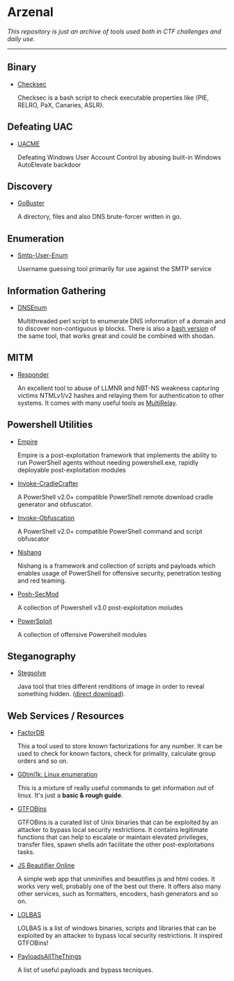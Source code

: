 # Arzenal 

*This repository is just an archive of tools used both in CTF challenges and daily use.*

--------------

Binary
---------------------
* [Checksec](https://raw.githubusercontent.com/RobinDavid/checksec/master/checksec.sh)

    Checksec is a bash script to check executable properties like (PIE, RELRO, PaX, Canaries, ASLR).

Defeating UAC
---------------------
* [UACME](https://github.com/hfiref0x/UACME)

    Defeating Windows User Account Control by abusing built-in Windows AutoElevate backdoor

Discovery
---------------------
* [GoBuster](https://github.com/OJ/gobuster)

    A directory, files and also DNS brute-forcer written in go. 

Enumeration
----------------------
* [Smtp-User-Enum](http://pentestmonkey.net/tools/user-enumeration/smtp-user-enum)

    Username guessing tool primarily for use against the SMTP service

Information Gathering
---------------------
* [DNSEnum](https://github.com/fwaeytens/dnsenum)

    Multithreaded perl script to enumerate DNS information of a domain and to discover non-contiguous ip blocks.
    There is also a [bash version](https://github.com/theMiddleBlue/DNSenum) of the same tool, that works great and could be    combined with shodan.    

MITM
---------------------
* [Responder](https://github.com/lgandx/Responder)

    An excellent tool to abuse of LLMNR and NBT-NS weakness capturing victims NTMLv1/v2 hashes and relaying them for authentication to other systems. It comes with many useful tools as [MultiRelay](https://github.com/lgandx/Responder/blob/master/tools/MultiRelay.py).
    
Powershell Utilities
----------------------
* [Empire](https://github.com/EmpireProject/Empire)

     Empire is a post-exploitation framework that implements the ability to run PowerShell agents without needing powershell.exe, rapidly deployable post-exploitation modules

* [Invoke-CradleCrafter](https://github.com/danielbohannon/Invoke-CradleCrafter)

    A PowerShell v2.0+ compatible PowerShell remote download cradle generator and obfuscator.

* [Invoke-Obfuscation](https://github.com/danielbohannon/Invoke-Obfuscation)

    A PowerShell v2.0+ compatible PowerShell command and script obfuscator

* [Nishang](https://github.com/samratashok/nishang)

    Nishang is a framework and collection of scripts and payloads which enables usage of PowerShell for offensive security, penetration testing and red teaming. 

* [Posh-SecMod](https://github.com/darkoperator/Posh-SecMod)

    A collection of Powershell v3.0 post-exploitation moludes

* [PowerSploit](https://github.com/PowerShellMafia/PowerSploit)

    A collection of offensive Powershell modules

Steganography
---------------------
* [Stegsolve](http://www.caesum.com/handbook/stego.htm)
   
    Java tool that tries different renditions of image in order to reveal something hidden. ([direct download](http://www.caesum.com/handbook/Stegsolve.jar)).
    
Web Services / Resources
---------------------

* [FactorDB](http://factordb.com)

    This a tool used to store known factorizations for any number. It can be used to check for known factors, check for primality, calculate group orders and so on.

* [G0tmi1k: Linux enumeration](https://blog.g0tmi1k.com/2011/08/basic-linux-privilege-escalation/)

    This is a mixture of really useful commands to get information out of linux. It's just a **basic & rough guide**.

* [GTFOBins](https://gtfobins.github.io/)

    GTFOBins is a curated list of Unix binaries that can be exploited by an attacker to bypass local security restrictions.
    It contains legitimate functions that can help to escalate or maintain elevated privileges, transfer files, spawn shells adn facilitate the other post-exploitations tasks.

* [JS Beautifier Online](https://www.cleancss.com/javascript-beautify/)

    A simple web app that unminifies and beautifies js and html codes. It works very well, probably one of the best out there.
    It offers also many other services, such as formatters, encoders, hash generators and so on.

* [LOLBAS](https://lolbas-project.github.io/)

    LOLBAS is a list of windows binaries, scripts and libraries that can be exploited by an attacker to bypass local security restrictions. It inspired GTFOBins!
 
* [PayloadsAllTheThings](https://github.com/swisskyrepo/PayloadsAllTheThings/)

    A list of useful payloads and bypass tecniques. 
